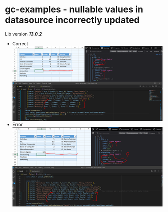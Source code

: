 # gc-examples - nullable values in datasource incorrectly updated
Lib version ***13.0.2***
- Correct
![](./img/nullable-issue-correct.PNG)
- Error
![](./img/nullable-issue-error.PNG)